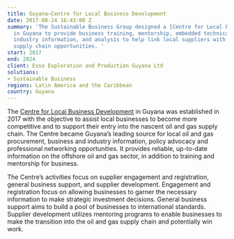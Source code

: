 ```yaml
---
title: Guyana—Centre for Local Business Development
date: 2017-08-24 16:43:00 Z
summary: 'The Sustainable Business Group designed a [Centre for Local Business Development](https://www.dai.com/news/dai-to-collaborate-with-exxonmobil-on-centre-for-local-business-development-in-guyana)
  in Guyana to provide business training, mentorship, embedded technical advisors,
  industry information, and analysis to help link local suppliers with oil and gas
  supply chain opportunities. '
start: 2017
end: 2024
client: Esso Exploration and Production Guyana Ltd
solutions:
- Sustainable Business
regions: Latin America and the Caribbean
country: Guyana
---
```


The [Centre for Local Business Development](https://www.dai.com/news/dai-to-collaborate-with-exxonmobil-on-centre-for-local-business-development-in-guyana) in Guyana was established in 2017 with the objective to assist local businesses to become more competitive and to support their entry into the nascent oil and gas supply chain. The Centre became Guyana’s leading source for local oil and gas procurement, business and industry information, policy advocacy and professional networking opportunities. It provides reliable, up-to-date information on the offshore oil and gas sector, in addition to training and mentorship for business.  

The Centre’s activities focus on supplier engagement and registration, general business support, and supplier development. Engagement and registration focus on allowing businesses to garner the necessary information to make strategic investment decisions. General business support aims to build a pool of businesses to international standards. Supplier development utilizes mentoring programs to enable businesses to make the transition into the oil and gas supply chain and potentially win work. 